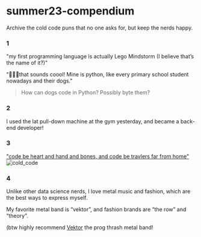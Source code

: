 # summer23-compendium
Archive the cold code puns that no one asks for, but keep the nerds happy.

### 1
"my first programming language is actually Lego Mindstorm (I believe that’s the name of it?)"

"🤣🤣🤣that sounds coool! Mine is python, like every primary school student nowadays and their dogs."
> How can dogs code in Python? Possibly byte them?

### 2
I used the lat pull-down machine at the gym yesterday, and became a back-end developer!

### 3
["code be heart and hand and bones, and code be travlers far from home"](https://github.com/drunken-boat/Viz_of_Summoning_and_Middle_Earth#also)
![cold_code](https://github.com/code-pun-symposium/summer23-compendium/assets/80751447/45c21d03-08ea-4eed-bfdf-86f3a1369e7c)

### 4
Unlike other data science nerds, I love metal music and fashion, which are the best ways to express myself. 

My favorite metal band is “vektor”, and fashion brands are “the row” and “theory”.

(btw highly recommend [Vektor](https://www.metal-archives.com/bands/Vektor/87803) the prog thrash metal band!
